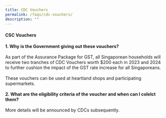 ```yaml
---
title: CDC Vouchers
permalink: /faqs/cdc-vouchers/
description: ""
---
```

#### CSC Vouchers
<b>1. Why is the Government giving out these vouchers?</b>
<br><br>As part of the Assurance Package for GST, all Singaporean households will receive two tranches of CDC Vouchers worth $200 each in 2023 and 2024 to further cushion the impact of the GST rate increase for all Singaporeans. <br><br>These vouchers can be used at heartland shops and participating supermarkets.
<br><br>
<b>2. What are the eligibility criteria of the voucher and when can I colelct them?</b>
<br><br>More details will be announced by CDCs subsequently.